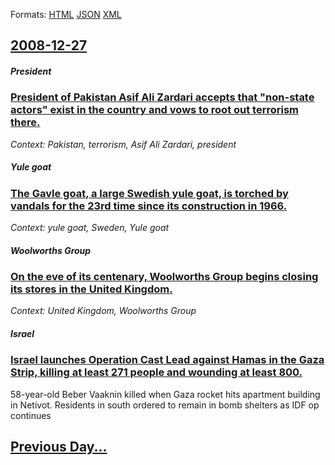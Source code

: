 
Formats: [HTML](2008/12/27/index.html)  [JSON](2008/12/27/index.json)  [XML](2008/12/27/index.xml)  

## [2008-12-27](/news/2008/12/27/index.md)

##### President
### [ President of Pakistan Asif Ali Zardari accepts that "non-state actors" exist in the country and vows to root out terrorism there. ](/news/2008/12/27/president-of-pakistan-asif-ali-zardari-accepts-that-non-state-actors-exist-in-the-country-and-vows-to-root-out-terrorism-there.md)
_Context: Pakistan, terrorism, Asif Ali Zardari, president_

##### Yule goat
### [ The Gavle goat, a large Swedish yule goat, is torched by vandals for the 23rd time since its construction in 1966. ](/news/2008/12/27/the-ga-vle-goat-a-large-swedish-yule-goat-is-torched-by-vandals-for-the-23rd-time-since-its-construction-in-1966.md)
_Context: yule goat, Sweden, Yule goat_

##### Woolworths Group
### [ On the eve of its centenary, Woolworths Group begins closing its stores in the United Kingdom. ](/news/2008/12/27/on-the-eve-of-its-centenary-woolworths-group-begins-closing-its-stores-in-the-united-kingdom.md)
_Context: United Kingdom, Woolworths Group_

##### Israel
### [ Israel launches Operation Cast Lead against Hamas in the Gaza Strip, killing at least 271 people and wounding at least 800. ](/news/2008/12/27/israel-launches-operation-cast-lead-against-hamas-in-the-gaza-strip-killing-at-least-271-people-and-wounding-at-least-800.md)
58-year-old Beber Vaaknin killed when Gaza rocket hits apartment building in Netivot. Residents in south ordered to remain in bomb shelters as IDF op continues

## [Previous Day...](/news/2008/12/26/index.md)

